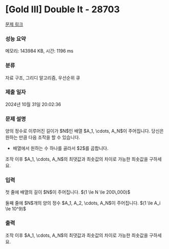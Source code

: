 # [Gold III] Double It - 28703 

[문제 링크](https://www.acmicpc.net/problem/28703) 

### 성능 요약

메모리: 143984 KB, 시간: 1196 ms

### 분류

자료 구조, 그리디 알고리즘, 우선순위 큐

### 제출 일자

2024년 10월 31일 20:02:36

### 문제 설명

<p>양의 정수로 이루어진 길이가 $N$인 배열 $A_1, \cdots, A_N$이 주어집니다. 당신은 원하는 만큼 다음 조작을 할 수 있습니다.</p>

<ul>
	<li>배열에서 원하는 수 하나를 골라서 $2$를 곱합니다.</li>
</ul>

<p>조작 이후 $A_1, \cdots, A_N$의 최댓값과 최솟값의 차이로 가능한 최솟값을 구하세요.</p>

### 입력 

 <p>첫 줄에 배열의 길이 $N$이 주어집니다. $(1 \le N \le 200\,000)$</p>

<p>둘째 줄에 $N$개의 양의 정수 $A_1, A_2, \cdots, A_N$이 주어집니다. $(1 \le A_i \le 10^9)$</p>

### 출력 

 <p>조작 이후 $A_1, \cdots, A_N$의 최댓값과 최솟값의 차이로 가능한 최솟값을 구하세요.</p>

